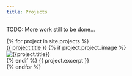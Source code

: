 ```yaml
---
title: Projects
---
```

TODO: More work still to be done...

<div class="pageListWrapper">
  {% for project in site.projects %}
    <div class="pageListItem">
			<a class="pageListLink" href="{{ project.url }}">{{ project.title }}</a>
			{% if project.project_image %}
				<div class="pageListProjectImage">
					<img src="{{project.project_image}}" alt="{{project.title}}" class="pageListProjectImage">
				</div>
			{% endif %}
	      {{ project.excerpt }}
    </div>
  {% endfor %}
</div>

